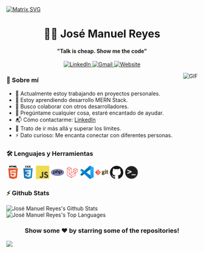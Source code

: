 [![Matrix SVG](https://raw.githubusercontent.com/rodrigograca31/rodrigograca31/master/matrix.svg)](https://www.youtube.com/watch?v=SDkAGkd4NLc) 

<h1 align="center"><b>👨‍💻 José Manuel Reyes</b></h1>

<h4 align="center"><b>"Talk is cheap. Show me the code"</b></h4>

<p align="center">
  <a href="https://www.linkedin.com/in/josé-manuel-reyes-755581261/">
    <img src="https://img.shields.io/badge/linkedin-%230077B5.svg?&style=for-the-badge&logo=linkedin&logoColor=white" alt="LinkedIn" />
  </a>
  <a href="mailto:josereyesweb@gmail.com?subject=Hola%20Sumanth">
    <img src="https://img.shields.io/badge/gmail-%23D14836.svg?&style=for-the-badge&logo=gmail&logoColor=white" alt="Gmail"/>
  </a>
  <a href="https://JosereyesDev.github.io/">
    <img alt="Website" src="https://img.shields.io/website?style=for-the-badge&up_message=portfolio&url=https%3A%2F%2Fkkvanonymous.github.io%2F">
  </a>
</p>

<img align="right" height="270px" alt="GIF" src="https://i.pinimg.com/originals/e4/26/70/e426702edf874b181aced1e2fa5c6cde.gif" />

### 📌 Sobre mí
- 🔭 Actualmente estoy trabajando en proyectos personales.
- 🌱 Estoy aprendiendo desarrollo MERN Stack.
- 👯 Busco colaborar con otros desarrolladores.
- 💬 Pregúntame cualquier cosa, estaré encantado de ayudar.
- 📬 Cómo contactarme: [LinkedIn](https://www.linkedin.com/in/josé-manuel-reyes-755581261/)
- 🧗 Trato de ir más allá y superar los límites.
- ⚡ Dato curioso: Me encanta conectar con diferentes personas.

### 🛠️ Lenguajes y Herramientas

<p align="left">
  <img alt="HTML5" width="35px" src="https://raw.githubusercontent.com/github/explore/80688e429a7d4ef2fca1e82350fe8e3517d3494d/topics/html/html.png" />
  <img alt="CSS3" width="35px" src="https://raw.githubusercontent.com/github/explore/80688e429a7d4ef2fca1e82350fe8e3517d3494d/topics/css/css.png" />
  <img alt="JavaScript" width="35px" src="https://raw.githubusercontent.com/github/explore/80688e429a7d4ef2fca1e82350fe8e3517d3494d/topics/javascript/javascript.png" />
  <img alt="PHP" width="35px" src="https://raw.githubusercontent.com/github/explore/cb661bc288627f05a5ac4187b00495fd8048c9fa/topics/php/php.png" />
  <img alt="Laravel" width="35px" src="https://raw.githubusercontent.com/github/explore/cb661bc288627f05a5ac4187b00495fd8048c9fa/topics/laravel/laravel.png" />
  <img alt="Visual Studio Code" width="35px" src="https://raw.githubusercontent.com/github/explore/80688e429a7d4ef2fca1e82350fe8e3517d3494d/topics/visual-studio-code/visual-studio-code.png" />
  <img alt="Git" width="35px" src="https://raw.githubusercontent.com/github/explore/80688e429a7d4ef2fca1e82350fe8e3517d3494d/topics/git/git.png" />
  <img alt="GitHub" width="35px" src="https://raw.githubusercontent.com/github/explore/78df643247d429f6cc873026c0622819ad797942/topics/github/github.png" />
  <img alt="Terminal" width="35px" src="https://raw.githubusercontent.com/github/explore/80688e429a7d4ef2fca1e82350fe8e3517d3494d/topics/terminal/terminal.png" />
</p>

### ⚡ Github Stats
<div>
  <img align="left" src="https://github-readme-stats.sumanth-talluri.vercel.app/api?username=JosereyesDev&show_icons=true&title_color=fff&icon_color=79ff97&text_color=efefef&bg_color=24292e" alt="José Manuel Reyes's Github Stats" width="60%">
  <img src="https://github-readme-stats.sumanth-talluri.vercel.app/api/top-langs/?username=JosereyesDev&show_icons=true&hide_border=true&theme=radical" width="37%" alt="José Manuel Reyes's Top Languages">
</div>

<div align="center">
  <h3>Show some ❤️ by starring some of the repositories!</h3>
</div>
<img src="https://github.com/punitkmryh/punitkmryh/blob/master/wave.svg" />

